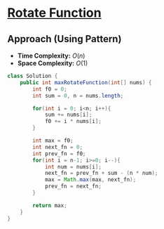 # [Rotate Function](https://leetcode.com/problems/rotate-function/)

## Approach (Using Pattern)

- **Time Complexity:** $O(n)$
- **Space Complexity:** $O(1)$


```java
class Solution {
    public int maxRotateFunction(int[] nums) {
        int f0 = 0;
        int sum = 0, n = nums.length;

        for(int i = 0; i<n; i++){
            sum += nums[i];
            f0 += i * nums[i];
        }

        int max = f0;
        int next_fn = 0;
        int prev_fn = f0;
        for(int i = n-1; i>=0; i--){
            int num = nums[i];
            next_fn = prev_fn + sum - (n * num);
            max = Math.max(max, next_fn);
            prev_fn = next_fn;
        }

        return max;
    }
}
```